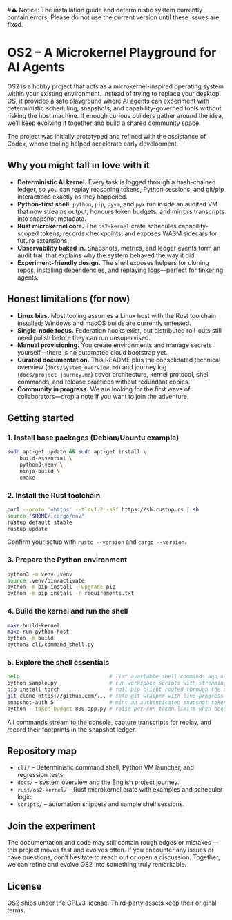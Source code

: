 #⚠️ Notice: The installation guide and deterministic system currently contain errors. Please do not use the current version until these issues are fixed.

# OS2 – A Microkernel Playground for AI Agents

OS2 is a hobby project that acts as a microkernel-inspired operating system within your existing environment. Instead of trying to replace your desktop OS, it provides a safe playground where AI agents can experiment with deterministic scheduling, snapshots, and capability-governed tools without risking the host machine. If enough curious builders gather around the idea, we’ll keep evolving it together and build a shared community space.

The project was initially prototyped and refined with the assistance of Codex, whose tooling helped accelerate early development.

## Why you might fall in love with it
- **Deterministic AI kernel.** Every task is logged through a hash-chained ledger, so you can replay reasoning tokens, Python sessions, and git/pip interactions exactly as they happened.
- **Python-first shell.** `python`, `pip`, `pyvm`, and `pyx` run inside an audited VM that now streams output, honours token budgets, and mirrors transcripts into snapshot metadata.
- **Rust microkernel core.** The `os2-kernel` crate schedules capability-scoped tokens, records checkpoints, and exposes WASM sidecars for future extensions.
- **Observability baked in.** Snapshots, metrics, and ledger events form an audit trail that explains why the system behaved the way it did.
- **Experiment-friendly design.** The shell exposes helpers for cloning repos, installing dependencies, and replaying logs—perfect for tinkering agents.

## Honest limitations (for now)
- **Linux bias.** Most tooling assumes a Linux host with the Rust toolchain installed; Windows and macOS builds are currently untested.
- **Single-node focus.** Federation hooks exist, but distributed roll-outs still need polish before they can run unsupervised.
- **Manual provisioning.** You create environments and manage secrets yourself—there is no automated cloud bootstrap yet.
- **Curated documentation.** This README plus the consolidated technical overview (`docs/system_overview.md`) and journey log (`docs/project_journey.md`) cover architecture, kernel protocol, shell commands, and release practices without redundant copies.
- **Community in progress.** We are looking for the first wave of collaborators—drop a note if you want to join the adventure.

## Getting started

### 1. Install base packages (Debian/Ubuntu example)
```bash
sudo apt-get update && sudo apt-get install \
    build-essential \
    python3-venv \
    ninja-build \
    cmake
```

### 2. Install the Rust toolchain
```bash
curl --proto '=https' --tlsv1.2 -sSf https://sh.rustup.rs | sh
source "$HOME/.cargo/env"
rustup default stable
rustup update
```
Confirm your setup with `rustc --version` and `cargo --version`.

### 3. Prepare the Python environment
```bash
python3 -m venv .venv
source .venv/bin/activate
python -m pip install --upgrade pip
python -m pip install -r requirements.txt
```

### 4. Build the kernel and run the shell
```bash
make build-kernel
make run-python-host
python -m build
python3 cli/command_shell.py
```
### 5. Explore the shell essentials
```bash
help                             # list available shell commands and usage hints
python sample.py                 # run workspace scripts with streaming output
pip install torch                # full pip client routed through the sandbox
git clone https://github.com/... # safe git wrapper with live progress
snapshot-auth 5                  # mint an authenticated snapshot token
python --token-budget 800 app.py # raise per-run token limits when needed
```
All commands stream to the console, capture transcripts for replay, and record their footprints in the snapshot ledger.

## Repository map
- `cli/` – Deterministic command shell, Python VM launcher, and regression tests.
- `docs/` – [system overview](docs/system_overview.md) and the English [project journey](docs/project_journey.md).
- `rust/os2-kernel/` – Rust microkernel crate with examples and scheduler logic.
- `scripts/` – automation snippets and sample shell sessions.

## Join the experiment
The documentation and code may still contain rough edges or mistakes — this project moves fast and evolves often.
If you encounter any issues or have questions, don’t hesitate to reach out or open a discussion. Together, we can refine and evolve OS2 into something truly remarkable.

## License
OS2 ships under the GPLv3 license. Third-party assets keep their original terms.
